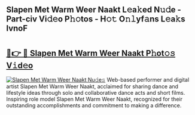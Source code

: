 ## Slapen Met Warm Weer Naakt L𝚎a𝚔ed N𝚞𝚍e - Part-civ Vi𝚍𝚎o P𝚑𝚘tos - H𝚘𝚝 O𝚗𝚕yf𝚊ns L𝚎a𝚔s lvnoF

# <h2><a href="http://kf8plo.oniu.top/?m=Slapen+Met+Warm+Weer+Naakt">🔗👉 🔴 Slapen Met Warm Weer Naakt P𝚑ot𝚘𝚜 V𝚒d𝚎o</a></h2>

[![Slapen Met Warm Weer Naakt Nu𝚍e𝚜](https://i.imgur.com/0qMVB7G.gif)](http://kf8plo.oniu.top/?m=Slapen+Met+Warm+Weer+Naakt)
Web-based performer and digital artist Slapen Met Warm Weer Naakt, acclaimed for sharing dance and lifestyle ideas through solo and collaborative dance acts and short films. Inspiring role model Slapen Met Warm Weer Naakt, recognized for their outstanding accomplishments and commitment to making a difference.  
